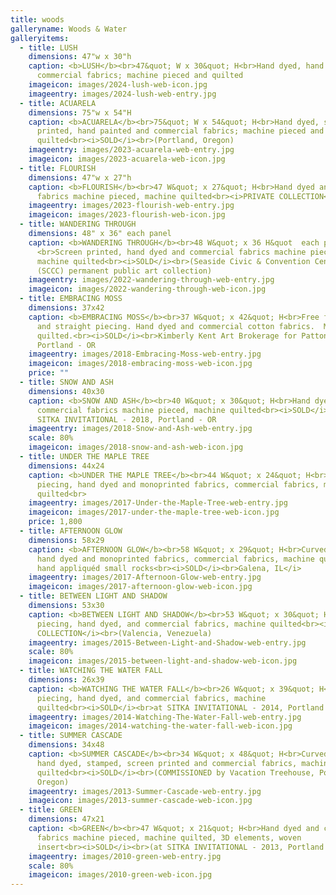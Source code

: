 ```yaml
---
title: woods
galleryname: Woods & Water
galleryitems:
  - title: LUSH
    dimensions: 47"w x 30"h
    caption: <b>LUSH</b><br>47&quot; W x 30&quot; H<br>Hand dyed, hand painted and
      commercial fabrics; machine pieced and quilted
    imageicon: images/2024-lush-web-icon.jpg
    imageentry: images/2024-lush-web-entry.jpg
  - title: ACUARELA
    dimensions: 75"w x 54"H
    caption: <b>ACUARELA</b><br>75&quot; W x 54&quot; H<br>Hand dyed, screen
      printed, hand painted and commercial fabrics; machine pieced and
      quilted<br><i>SOLD</i><br>(Portland, Oregon)
    imageentry: images/2023-acuarela-web-entry.jpg
    imageicon: images/2023-acuarela-web-icon.jpg
  - title: FLOURISH
    dimensions: 47"w x 27"h
    caption: <b>FLOURISH</b><br>47 W&quot; x 27&quot; H<br>Hand dyed and commercial
      fabrics machine pieced, machine quilted<br><i>PRIVATE COLLECTION</i>
    imageentry: images/2023-flourish-web-entry.jpg
    imageicon: images/2023-flourish-web-icon.jpg
  - title: WANDERING THROUGH
    dimensions: 48" x 36" each panel
    caption: <b>WANDERING THROUGH</b><br>48 W&quot; x 36 H&quot  each panel;
      <br>Screen printed, hand dyed and commercial fabrics machine pieced,
      machine quilted<br><i>SOLD</i><br>(Seaside Civic & Convention Center
      (SCCC) permanent public art collection)
    imageentry: images/2022-wandering-through-web-entry.jpg
    imageicon: images/2022-wandering-through-web-icon.jpg
  - title: EMBRACING MOSS
    dimensions: 37x42
    caption: <b>EMBRACING MOSS</b><br>37 W&quot; x 42&quot; H<br>Free form curved
      and straight piecing. Hand dyed and commercial cotton fabrics.  Machine
      quilted.<br><i>SOLD</i><br>Kimberly Kent Art Brokerage for Patton Home,
      Portland - OR
    imageentry: images/2018-Embracing-Moss-web-entry.jpg
    imageicon: images/2018-embracing-moss-web-icon.jpg
    price: ""
  - title: SNOW AND ASH
    dimensions: 40x30
    caption: <b>SNOW AND ASH</b><br>40 W&quot; x 30&quot; H<br>Hand dyed and
      commercial fabrics machine pieced, machine quilted<br><i>SOLD</i><br>at
      SITKA INVITATIONAL - 2018, Portland - OR
    imageentry: images/2018-Snow-and-Ash-web-entry.jpg
    scale: 80%
    imageicon: images/2018-snow-and-ash-web-icon.jpg
  - title: UNDER THE MAPLE TREE
    dimensions: 44x24
    caption: <b>UNDER THE MAPLE TREE</b><br>44 W&quot; x 24&quot; H<br>Curved
      piecing, hand dyed and monoprinted fabrics, commercial fabrics, machine
      quilted<br>
    imageentry: images/2017-Under-the-Maple-Tree-web-entry.jpg
    imageicon: images/2017-under-the-maple-tree-web-icon.jpg
    price: 1,800
  - title: AFTERNOON GLOW
    dimensions: 58x29
    caption: <b>AFTERNOON GLOW</b><br>58 W&quot; x 29&quot; H<br>Curved piecing,
      hand dyed and monoprinted fabrics, commercial fabrics, machine quilted,
      hand appliquéd small rocks<br><i>SOLD</i><br>Galena, IL</i>
    imageentry: images/2017-Afternoon-Glow-web-entry.jpg
    imageicon: images/2017-afternoon-glow-web-icon.jpg
  - title: BETWEEN LIGHT AND SHADOW
    dimensions: 53x30
    caption: <b>BETWEEN LIGHT AND SHADOW</b><br>53 W&quot; x 30&quot; H<br>Curved
      piecing, hand dyed, and commercial fabrics, machine quilted<br><i>PRIVATE
      COLLECTION</i><br>(Valencia, Venezuela)
    imageentry: images/2015-Between-Light-and-Shadow-web-entry.jpg
    scale: 80%
    imageicon: images/2015-between-light-and-shadow-web-icon.jpg
  - title: WATCHING THE WATER FALL
    dimensions: 26x39
    caption: <b>WATCHING THE WATER FALL</b><br>26 W&quot; x 39&quot; H<br>Curved
      piecing, hand dyed, and commercial fabrics, machine
      quilted<br><i>SOLD</i><br>at SITKA INVITATIONAL - 2014, Portland - OR
    imageentry: images/2014-Watching-The-Water-Fall-web-entry.jpg
    imageicon: images/2014-watching-the-water-fall-web-icon.jpg
  - title: SUMMER CASCADE
    dimensions: 34x48
    caption: <b>SUMMER CASCADE</b><br>34 W&quot; x 48&quot; H<br>Curved piecing,
      hand dyed, stamped, screen printed and commercial fabrics, machine
      quilted<br><i>SOLD</i><br>(COMMISSIONED by Vacation Treehouse, Portland -
      Oregon)
    imageentry: images/2013-Summer-Cascade-web-entry.jpg
    imageicon: images/2013-summer-cascade-web-icon.jpg
  - title: GREEN
    dimensions: 47x21
    caption: <b>GREEN</b><br>47 W&quot; x 21&quot; H<br>Hand dyed and commercial
      fabrics machine pieced, machine quilted, 3D elements, woven
      insert<br><i>SOLD</i><br>(at SITKA INVITATIONAL - 2013, Portland - OR )
    imageentry: images/2010-green-web-entry.jpg
    scale: 80%
    imageicon: images/2010-green-web-icon.jpg
---
```

